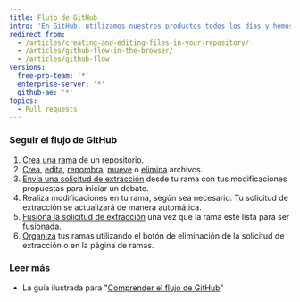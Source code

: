 ```yaml
---
title: Flujo de GitHub
intro: 'En GitHub, utilizamos nuestros productos todos los días y hemos desarrollado un flujo de trabajo para colaborar en proyectos. Para hacer que funcione para equipos, independientemente de su tamaño o conocimiento técnico, nos aseguramos de que cada paso de nuestro flujo de trabajo se pueda completar dentro de la interfaz con base en la web.'
redirect_from:
  - /articles/creating-and-editing-files-in-your-repository/
  - /articles/github-flow-in-the-browser/
  - /articles/github-flow
versions:
  free-pro-team: '*'
  enterprise-server: '*'
  github-ae: '*'
topics:
  - Pull requests
---
```


### Seguir el flujo de GitHub

1. [Crea una rama](/articles/creating-and-deleting-branches-within-your-repository) de un repositorio.
2. [Crea](/articles/creating-new-files), [edita](/articles/editing-files), [renombra](/articles/renaming-a-file), [mueve](/articles/moving-a-file-to-a-new-location) o [elimina](/articles/deleting-files) archivos.
3. [Envía una solicitud de extracción](/articles/creating-a-pull-request) desde tu rama con tus modificaciones propuestas para iniciar un debate.
4. Realiza modificaciones en tu rama, según sea necesario. Tu solicitud de extracción se actualizará de manera automática.
5. [Fusiona la solicitud de extracción](/articles/merging-a-pull-request) una vez que la rama esté lista para ser fusionada.
6. [Organiza](/articles/deleting-unused-branches) tus ramas utilizando el botón de eliminación de la solicitud de extracción o en la página de ramas.

### Leer más

- La guía ilustrada para "[Comprender el flujo de GitHub](https://guides.github.com/introduction/flow/)"

